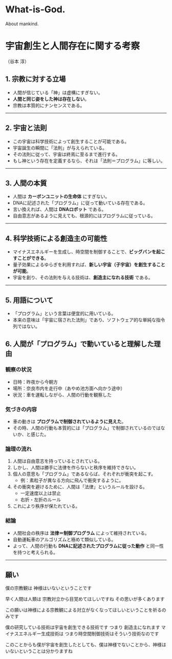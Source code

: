 # What-is-God.
About mankind.


# 宇宙創生と人間存在に関する考察  
（谷本 淳）

## 1. 宗教に対する立場
- 人間が信じている「神」は虚構にすぎない。  
- **人間と同じ姿をした神は存在しない**。  
- 宗教は本質的にナンセンスである。  

---

## 2. 宇宙と法則
- この宇宙は科学技術によって創生することが可能である。  
- 宇宙誕生の瞬間に「法則」が与えられている。  
- その法則に従って、宇宙は終焉に至るまで進行する。  
- もし神という存在を定義するなら、それは「法則＝プログラム」に等しい。  

---

## 3. 人間の本質
- 人間は **カーボンユニットの生命体** にすぎない。  
- DNAに記述された「プログラム」に従って動いている存在である。  
- 言い換えれば、人間は **DNAロボット** である。  
- 自由意志があるように見えても、根源的にはプログラムに従っている。  

---

## 4. 科学技術による創造主の可能性
- マイナスエネルギーを生成し、時空間を制御することで、**ビッグバンを起こすことができる**。  
- 量子効果によるゆらぎを利用すれば、**新しい宇宙（子宇宙）を創生することが可能**。  
- 宇宙を創り、その法則を与える技術は、**創造主になれる技術** である。  

---

## 5. 用語について
- 「プログラム」という言葉は便宜的に用いている。  
- 本来の意味は「宇宙に宿された法則」であり、ソフトウェア的な単純な指令列ではない。


## 6. 人間が「プログラム」で動いていると理解した理由

### 観察の状況
- 日時：昨夜から今朝方  
- 場所：奈良市内を走行中（あやめ池方面へ向かう途中）  
- 状況：車を運転しながら、人間の行動を観察した  

### 気づきの内容
- 車の動きは **プログラムで制御されているように見えた**。  
- その時、人間の行動も本質的には「プログラム」で制御されているのではないか、と感じた。  

### 論理の流れ
1. 人間は自由意志を持っているとされている。  
2. しかし、人間は勝手に法律を作らないと秩序を維持できない。  
3. 個人の意思も「プログラム」であるならば、それぞれが衝突を起こす。  
   - 例：素粒子が異なる方向に飛んで衝突するように。  
4. その衝突を避けるために、人間は「法律」というルールを設ける。  
   - 一定速度以上は禁止  
   - 右折・左折のルール  
5. これにより秩序が保たれている。  

### 結論
- 人間社会の秩序は **法律＝制御プログラム** によって維持されている。  
- 自動運転車のアルゴリズムと極めて類似している。  
- よって、人間の行動も **DNAに記述されたプログラムに従った動作** と同一性を持つと考えられる。  

---

##  願い

僕の宗教観は
神様はいないということです

早く人間は人類は 宗教対立から目覚めてほしいですね
その思いが多くあります

この願いは神様による宗教観による対立がなくなってほしいということを祈るのみです

僕の研究している技術は宇宙を創生できる技術です
つまり 創造主になれます
マイナスエネルギー生成技術は
つまり時空間制御技術はそういう技術なのです

このことからも僕が宇宙を創生したとしても、僕は神様でないことから、神様はいないということは分かりますね
